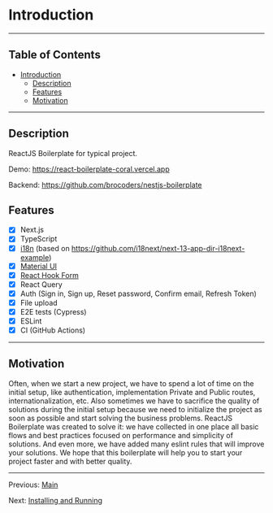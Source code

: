 # Introduction

---

## Table of Contents <!-- omit in toc -->

- [Introduction](#introduction)
  - [Description](#description)
  - [Features](#features)
  - [Motivation](#motivation)

---

## Description

ReactJS Boilerplate for typical project.

Demo: <https://react-boilerplate-coral.vercel.app>

Backend: <https://github.com/brocoders/nestjs-boilerplate>

## Features

- [x] Next.js
- [x] TypeScript
- [x] [i18n](https://react.i18next.com/) (based on https://github.com/i18next/next-13-app-dir-i18next-example)
- [x] [Material UI](https://mui.com/)
- [x] [React Hook Form](https://react-hook-form.com/)
- [x] React Query
- [x] Auth (Sign in, Sign up, Reset password, Confirm email, Refresh Token)
- [x] File upload
- [x] E2E tests (Cypress)
- [x] ESLint
- [x] CI (GitHub Actions)

---

## Motivation

Often, when we start a new project, we have to spend a lot of time on the initial setup, like authentication, implementation Private and Public routes, internationalization, etc. Also sometimes we have to sacrifice the quality of solutions during the initial setup because we need to initialize the project as soon as possible and start solving the business problems. ReactJS Boilerplate was created to solve it: we have collected in one place all basic flows and best practices focused on performance and simplicity of solutions. And even more, we have added many eslint rules that will improve your solutions. We hope that this boilerplate will help you to start your project faster and with better quality.

---

Previous: [Main](README.md)

Next: [Installing and Running](installing-and-running.md)
